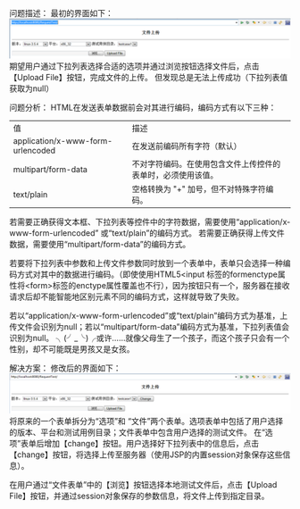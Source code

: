 问题描述：
最初的界面如下：
![pic1](./普通字符与文件编码方式冲突问题的分析与解决/t1.png) 
期望用户通过下拉列表选择合适的选项并通过浏览按钮选择文件后，点击【Upload File】按钮，完成文件的上传。
但发现总是无法上传成功（下拉列表值获取为null）

问题分析：
HTML在发送表单数据前会对其进行编码，编码方式有以下三种：
<table>
<tr><td>值 </td><td>描述</td></tr>
<tr><td>application/x-www-form-urlencoded </td><td>在发送前编码所有字符（默认）</td></tr>
<tr><td>multipart/form-data </td><td>不对字符编码。在使用包含文件上传控件的表单时，必须使用该值。</td></tr>
<tr><td>text/plain</td><td>空格转换为 "+" 加号，但不对特殊字符编码。</td></tr>
</table>
若需要正确获得文本框、下拉列表等控件中的字符数据，需要使用“application/x-www-form-urlencoded” 或“text/plain”的编码方式。
若需要正确获得上传文件数据，需要使用“multipart/form-data”的编码方式。

若要将下拉列表中参数和上传文件参数同时放到一个表单中，表单只会选择一种编码方式对其中的数据进行编码。（即使使用HTML5<input 标签的formenctype属性将&lt;form&gt;标签的enctype属性覆盖也不行），因为按钮只有一个，服务器在接收请求后却不能智能地区别元素不同的编码方式，这样就导致了失败。

若以“application/x-www-form-urlencoded”或“text/plain”编码方式为基准，上传文件会识别为null；若以“multipart/form-data”编码方式为基准，下拉列表值会识别为null。
╮(╯_╰)╭或许……就像父母生了一个孩子，而这个孩子只会有一个性别，却不可能既是男孩又是女孩。

解决方案：
修改后的界面如下：
![pic1](./普通字符与文件编码方式冲突问题的分析与解决/t2.png) 
将原来的一个表单拆分为“选项”和 “文件”两个表单。选项表单中包括了用户选择的版本、平台和测试用例目录；文件表单中包含用户选择的测试文件。
在“选项”表单后增加【change】按钮。用户选择好下拉列表中的信息后，点击【change】按钮，将选择上传至服务器（使用JSP的内置session对象保存这些信息）。
	
在用户通过“文件表单”中的【浏览】按钮选择本地测试文件后，点击【Upload File】按钮，并通过session对象保存的参数信息，将文件上传到指定目录。

